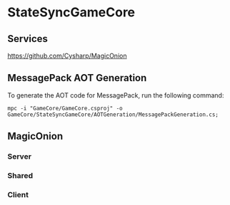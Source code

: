 # StateSyncGameCore

## Services

https://github.com/Cysharp/MagicOnion

## MessagePack AOT Generation

To generate the AOT code for MessagePack, run the following command:

```shell
mpc -i "GameCore/GameCore.csproj" -o GameCore/StateSyncGameCore/AOTGeneration/MessagePackGeneration.cs; 
```


## MagicOnion

### Server
### Shared
### Client